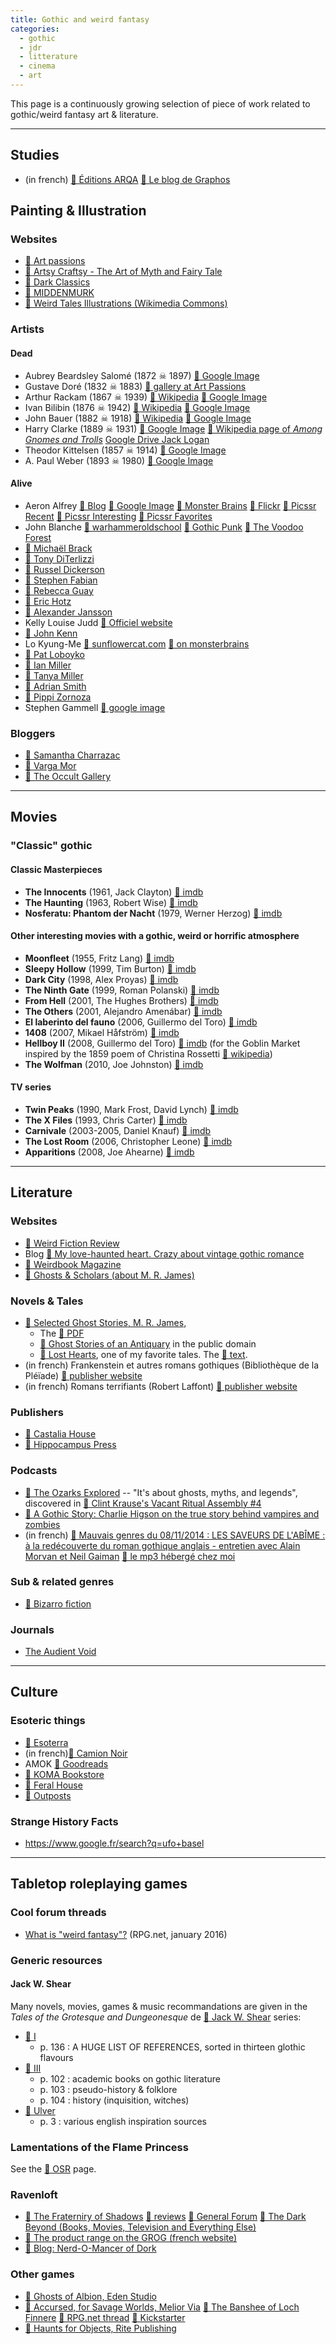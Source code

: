 ```yaml
---
title: Gothic and weird fantasy
categories:
  - gothic
  - jdr
  - litterature
  - cinema
  - art
---
```


This page is a continuously growing selection of piece of work related to gothic/weird fantasy art & literature.

---

## Studies

- (in french) [👻 Éditions ARQA](http://www.editions-arqa.com/editions-arqa/)
  [👻 Le blog de Graphos](http://leblogdegraphos.net/)

## Painting & Illustration

### Websites

- [👻 Art passions](http://www.artpassions.net/)
- [👻 Artsy Craftsy - The Art of Myth and Fairy Tale](http://artsycraftsy.com/)
- [👻 Dark Classics](http://darkclassics.blogspot.fr/)
- [👻 MIDDENMURK](http://verminprong.tumblr.com/)
- [👻 Weird Tales Illustrations (Wikimedia Commons)](https://commons.m.wikimedia.org/wiki/Category:Weird_Tales_illustrations)

### Artists

#### Dead

- Aubrey Beardsley Salomé (1872 ☠ 1897)
  [👻 Google Image](https://www.google.fr/search?q=aubrey+beardsley&tbm=isch)
- Gustave Doré (1832 ☠ 1883)
  [👻 gallery at Art Passions](http://www.artpassions.net/dore/)
- Arthur Rackam (1867 ☠ 1939)
  [👻 Wikipedia](http://en.wikipedia.org/wiki/Arthur_Rackham)
  [👻 Google Image](https://www.google.fr/search?q=Arthur+Rackham&source=lnms&tbm=isch)
- Ivan Bilibin (1876 ☠ 1942)
  [👻 Wikipedia](http://en.wikipedia.org/wiki/Ivan_Bilibin)
  [👻 Google Image](https://www.google.fr/search?q=Ivan+Bilibin&source=lnms&tbm=isch)
- John Bauer (1882 ☠ 1918)
  [👻 Wikipedia](http://en.wikipedia.org/wiki/John_Bauer_%28illustrator%29)
  [👻 Google Image](https://www.google.fr/search?q=John+Bauer&source=lnms&tbm=isch)
- Harry Clarke (1889 ☠ 1931)
  [👻 Google Image](https://www.google.fr/search?q=John+Bauer&source=lnms&tbm=isch)
  [👻 Wikipedia page of *Among Gnomes and Trolls*](http://en.wikipedia.org/wiki/Among_Gnomes_and_Trolls)
  [Google Drive Jack Logan](https://picasaweb.google.com/102628334940070915254/HarryClarke)
- Theodor Kittelsen (1857 ☠ 1914)
  [👻 Google Image](https://www.google.fr/search?q=theodor+kittelsen&tbm=isch)
- A. Paul Weber (1893 ☠ 1980)
  [👻 Google Image](https://www.google.fr/search?q=a+paul+weber&tbm=isch)

#### Alive

- Aeron Alfrey
	[👻 Blog](http://aeronalfrey.blogspot.fr/)
	[👻 Google Image](https://www.google.fr/search?q=aeron+alfrey&tbm=isch)
  [👻 Monster Brains](http://monsterbrains.blogspot.fr/)
	[👻 Flickr](https://www.flickr.com/photos/77336785@N00)
  [👻 Picssr Recent](http://picssr.com/photos/mutantskeleton?nsid=77336785@N00)
  [👻 Picssr Interesting](http://picssr.com/photos/mutantskeleton/interesting?nsid=77336785@N00)
  [👻 Picssr Favorites](http://picssr.com/photos/mutantskeleton/favorites?nsid=77336785@N00)
- John Blanche
  [👻 warhammeroldschool](http://warhammeroldschool.blogspot.fr/2013/04/warp-gothik-punk-jonh-blanche.html)
  [👻 Gothic Punk](http://gothicpunk.tumblr.com/)
  [👻 The Voodoo Forest](http://ironsleet.com/2015/01/18/john-blanche-the-voodoo-forest/)
- [👻 Michaël Brack](http://michael.brack.free.fr/)
- [👻 Tony DiTerlizzi](http://diterlizzi.com/home/)
- [👻 Russel Dickerson](http://www.darkstormcreative.com/)
- [👻 Stephen Fabian](https://www.google.fr/search?q=Stephen+Fabian+Ravenloft&tbm=isch)
- [👻 Rebecca Guay](http://www.rebeccaguay.com/)
- [👻 Eric Hotz](http://www.erichotz.com/)
- [👻 Alexander Jansson](http://www.alexanderjansson.com/)
- Kelly Louise Judd
  [👻 Officiel website](http://kellylouisejudd.com/)
- [👻 John Kenn](http://johnkenn.blogspot.fr/)
- Lo Kyung-Me
  [👻 sunflowercat.com](http://sunflowercat.com/)
  [👻 on monsterbrains](http://monsterbrains.blogspot.fr/2014/07/lo-kyung-me.html)
- [👻 Pat Loboyko](http://patloboyko.blogspot.fi/)
- [👻 Ian Miller](http://www.ian-miller.org/)
- [👻 Tanya Miller](http://tanyamiller.com/)
- [👻 Adrian Smith](http://www.adriansmith.co.uk/)
- [👻 Pippi Zornoza](http://www.dirtpalace.org/pippi/)
- Stephen Gammell
  [👻 google image](https://www.google.fr/search?q=stephen+gammell&tbm=isch)

### Bloggers

- [👻 Samantha Charrazac](http://midwintercrone.tumblr.com/)
- [👻 Varga Mor](https://vargamor.wordpress.com/)
- [👻 The Occult Gallery](http://luxoccultapress.tumblr.com/)

---

## Movies

### "Classic" gothic

#### Classic Masterpieces

- **The Innocents**
	(1961, Jack Clayton)
	[👻 imdb](http://www.imdb.com/title/tt0055018/)
- **The Haunting**
	(1963, Robert Wise)
	[👻 imdb](http://www.imdb.com/title/tt0057129/)
- **Nosferatu: Phantom der Nacht**
	(1979, Werner Herzog)
	[👻 imdb](http://www.imdb.com/title/tt0079641/)

#### Other interesting movies with a gothic, weird or horrific atmosphere

- **Moonfleet**
	(1955, Fritz Lang)
	[👻 imdb](http://www.imdb.com/title/tt0048387/)
- **Sleepy Hollow**
	(1999, Tim Burton)
	[👻 imdb](http://www.imdb.com/title/tt0162661)
- **Dark City**
	(1998, Alex Proyas)
	[👻 imdb](http://www.imdb.com/title/tt0118929/)
- **The Ninth Gate**
	(1999, Roman Polanski)
	[👻 imdb](http://www.imdb.com/title/tt0142688/)
- **From Hell**
	(2001, The Hughes Brothers)
	[👻 imdb](http://www.imdb.com/title/tt0120681/)
- **The Others**
	(2001, Alejandro Amenábar)
	[👻 imdb](http://www.imdb.com/title/tt0230600/)
- **El laberinto del fauno**
	(2006, Guillermo del Toro)
	[👻 imdb](http://www.imdb.com/title/tt0457430/)
- **1408**
	(2007, Mikael Håfström)
	[👻 imdb](http://www.imdb.com/title/tt0450385/)
- **Hellboy II**
	(2008, Guillermo del Toro)
	[👻 imdb](http://www.imdb.com/title/tt0411477/)
	(for the Goblin Market inspired by the 1859 poem of Christina Rossetti [👻 wikipedia](http://en.wikipedia.org/wiki/Goblin_Market))
- **The Wolfman**
	(2010, Joe Johnston)
	[👻 imdb](http://www.imdb.com/title/tt0780653/)

#### TV series

- **Twin Peaks**
	(1990, Mark Frost, David Lynch)
	[👻 imdb](http://www.imdb.com/title/tt0098936/)
- **The X Files**
	(1993, Chris Carter)
	[👻 imdb](http://www.imdb.com/title/tt0106179/)
- **Carnivale**
	(2003-2005, Daniel Knauf)
	[👻 imdb](http://www.imdb.com/title/tt0319969/)
- **The Lost Room**
	(2006, Christopher Leone)
	[👻 imdb](http://www.imdb.com/title/tt0830361/)
- **Apparitions**
	(2008, Joe Ahearne)
	[👻 imdb](http://www.imdb.com/title/tt1140939/)

<!--

### « American southern gothic »

#### Podcasts

- (in french)
	**Mauvais genre du 22/11/2014 : AVEC DES SCIES ... ou quarante ans de tronçonnage cinéphiliques : hommage à Tobe Hopper**
	[👻 France Culture Radio](http://www.franceculture.fr/emission-mauvais-genres-avec-des-scies-ou-quarante-ans-de-tronconnage-cinephiliques-hommage-a-tobe-h)
  [👻 the mp3, hosted on my webspace](http://www.artisiou.com/mediatheque/podcasts/Mauvais%20Genre/2014.11.22%20-%20AVEC%20DES%20SCIES%20...%20ou%20quarante%20ans%20de%20tron%C3%A7onnage%20cin%C3%A9philiques%20-%20hommage%20%C3%A0%20Tobe%20Hopper.mp3)

#### Books

- (in french)
	**Redneck Movies : ruralité et dégénérescence dans le cinéma américain, 2014, Maxime Lachaux.**
  [👻 teaser](https://www.youtube.com/watch?v=iDM0Fng1NBM)
  [👻 publisher website](http://www.rougeprofond.com/LIVRES/RACCORDS/redneck/index.html)

#### Films

- **Deliverance**
	(1972, John Boorman)
	[👻 imdb](http://www.imdb.com/title/tt0068473/)

#### TV series

- **American Gothic**
	(1995-1996, Shaun Cassidy)
	[👻 imdb](http://www.imdb.com/title/tt0111880/)

-->

<!-- http://unicode-table.com/fr/blocks/miscellaneous-symbols/ -->

---

## Literature

### Websites

- [👻 Weird Fiction Review](http://weirdfictionreview.com/)
- Blog [👻 My love-haunted heart. Crazy about vintage gothic romance](https://hauntedhearts.wordpress.com/)
- [👻 Weirdbook Magazine](http://weirdbook-magazine.com/)
- [👻 Ghosts & Scholars (about M. R. James)](http://www.users.globalnet.co.uk/~pardos/GS.html)

### Novels & Tales

- [👻 Selected Ghost Stories, M. R. James, ](http://www.goodreads.com/book/show/4699916-selected-ghost-stories)
  - The [👻 PDF](https://www.dropbox.com/s/hxsmbwyl55xj8qo/James%20Ghost%20Stories.pdf?dl=0)
  - [👻 Ghost Stories of an Antiquary](http://en.wikisource.org/wiki/Ghost_Stories_of_an_Antiquary) in the public domain
  - [👻 Lost Hearts](http://en.wikipedia.org/wiki/Lost_Hearts), one of my favorite tales. The [👻 text](http://en.wikisource.org/wiki/Ghost_Stories_of_an_Antiquary/Lost_Hearts).
- (in french) Frankenstein et autres romans gothiques
  (Bibliothèque de la Pléïade)
  [👻 publisher website](http://www.gallimard.fr/Catalogue/GALLIMARD/Bibliotheque-de-la-Pleiade/Frankenstein-et-autres-romans-gothiques)
- (in french) Romans terrifiants
  (Robert Laffont)
  [👻 publisher website](http://livre.fnac.com/a6238220/Collectif-Romans-terrifiants)

### Publishers

- [👻 Castalia House](http://www.castaliahouse.com/)
- [👻 Hippocampus Press](http://www.hippocampuspress.com)

### Podcasts

- [👻 The Ozarks Explored](http://www.theozarksexplored.com/home) -- "It's about ghosts, myths, and legends",
  discovered in [👻 Clint Krause's Vacant Ritual Assembly #4](http://redmoonmedicineshow.com/#/vacant-ritual-assembly-4/)
- [👻 A Gothic Story: Charlie Higson on the true story behind vampires and zombies](http://exhibitions.bl.uk/gothic-imagination-podcast-request)
- (in french) [👻 Mauvais genres du 08/11/2014 : LES SAVEURS DE L'ABÎME : à la redécouverte du roman gothique anglais - entretien avec Alain Morvan et Neil Gaiman](http://www.franceculture.fr/emission-mauvais-genres-les-saveurs-de-l-abime-a-la-redecouverte-du-roman-gothique-anglais-entretien)
[👻 le mp3 hébergé chez moi](http://www.artisiou.com/mediatheque/podcasts/Mauvais%20Genre/2014.11.08%20-%20LES%20SAVEURS%20DE%20L%27AB%C3%8EME%20-%20%C3%A0%20la%20red%C3%A9couverte%20du%20roman%20gothique%20anglais%20-%20entretien%20avec%20Alain%20Morvan%20et%20Neil%20Gaiman.mp3)

### Sub & related genres

- [👻 Bizarro fiction](https://en.m.wikipedia.org/wiki/Bizarro_fiction)

### Journals

- [The Audient Void](http://theaudientvoid.bigcartel.com/)

---

## Culture

### Esoteric things

- [👻 Esoterra](http://www.esoterra.org/)
- (in french)[👻 Camion Noir](http://www.camionnoir.com/)
- AMOK
  [👻 Goodreads](http://www.goodreads.com/search?utf8=%E2%9C%93&q=amok+dispatch&search_type=books)
- [👻 KOMA Bookstore](http://www.komabookstore.com/amok.html)
- [👻 Feral House](http://feralhouse.com/)
- [👻 Outposts](http://www.goodreads.com/book/show/64866.Outposts)


### Strange History Facts

- https://www.google.fr/search?q=ufo+basel

---

## Tabletop roleplaying games

### Cool forum threads

- [What is "weird fantasy"?](https://forum.rpg.net/showthread.php?773666-What-is-quot-weird-fantasy-quot) (RPG.net, january 2016)

### Generic resources

#### Jack W. Shear

Many novels, movies, games & music recommandations are given in the *Tales of the Grotesque and Dungeonesque* de [👻 Jack W. Shear](http://talesofthegrotesqueanddungeonesque.blogspot.fr/) series:

- [👻 I](https://docs.google.com/file/d/0BwQATTvvXyh3OFE5aHllUjdXdnc/edit)
  - p. 136 : A HUGE LIST OF REFERENCES, sorted in thirteen glothic flavours
- [👻 III](https://docs.google.com/file/d/0BwQATTvvXyh3TUd1cHVxUnlPMVU/edit)
  - p. 102 : academic books on gothic literature
  - p. 103 : pseudo-history & folklore
  - p. 104 : history (inquisition, witches)
- [👻 Ulver](https://drive.google.com/file/d/0BwQATTvvXyh3M1J6aTVJc29HRTg/edit)
  - p. 3 : various english inspiration sources

### Lamentations of the Flame Princess

See the [👻 OSR](/jdr/osr) page.

### Ravenloft

- [👻 The Fraterniry of Shadows](http://www.fraternityofshadows.com/)
  [👻 reviews](http://www.fraternityofshadows.com/DrawingRoom.html)
  [👻 General Forum](http://www.fraternityofshadows.com/forum/viewforum.php?f=1)
  [👻 The Dark Beyond (Books, Movies, Television and Everything Else)](http://www.fraternityofshadows.com/forum/viewforum.php?f=5)
- [👻 The product range on the GROG (french website)](http://www.legrog.org/jeux/ad-d-ravenloft)
- [👻 Blog: Nerd-O-Mancer of Dork](https://nerdomancerofdork.wordpress.com/)

### Other games

- [👻 Ghosts of Albion, Eden Studio](http://www.edenstudios.net/ghosts.html)
- [👻 Accursed, for Savage Worlds, Melior Via](http://www.accursedrpg.com/)
  [👻 The Banshee of Loch Finnere](http://www.meliorvia.com/2014/04/the-banshee-of-loch-finnere.html)
  [👻 RPG.net thread](http://forum.rpg.net/showthread.php?691479-Accursed-A-new-RPG-setting-for-Savage-Worlds)
  [👻 Kickstarter](https://www.kickstarter.com/projects/1231173913/accursed-rpg)
- [👻 Haunts for Objects, Rite Publishing](http://www.rapidejdr.fr/product/94818/30-Haunts-for-Objects-PFRPG?filters=200_0_0_0_0)
